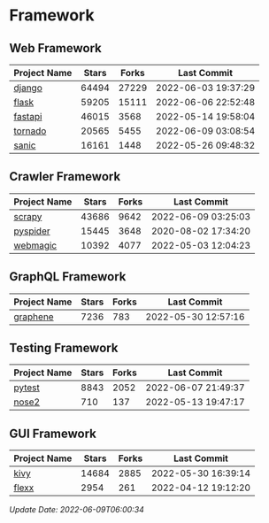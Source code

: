 # Framework

## Web Framework
| Project Name | Stars | Forks | Last Commit |
| ------------ | ----- | ----- | ----------- |
| [django](https://github.com/django/django) | 64494 | 27229 | 2022-06-03 19:37:29 |
| [flask](https://github.com/pallets/flask) | 59205 | 15111 | 2022-06-06 22:52:48 |
| [fastapi](https://github.com/tiangolo/fastapi) | 46015 | 3568 | 2022-05-14 19:58:04 |
| [tornado](https://github.com/tornadoweb/tornado) | 20565 | 5455 | 2022-06-09 03:08:54 |
| [sanic](https://github.com/sanic-org/sanic) | 16161 | 1448 | 2022-05-26 09:48:32 |

## Crawler Framework
| Project Name | Stars | Forks | Last Commit |
| ------------ | ----- | ----- | ----------- |
| [scrapy](https://github.com/scrapy/scrapy) | 43686 | 9642 | 2022-06-09 03:25:03 |
| [pyspider](https://github.com/binux/pyspider) | 15445 | 3648 | 2020-08-02 17:34:20 |
| [webmagic](https://github.com/code4craft/webmagic) | 10392 | 4077 | 2022-05-03 12:04:23 |

## GraphQL Framework
| Project Name | Stars | Forks | Last Commit |
| ------------ | ----- | ----- | ----------- |
| [graphene](https://github.com/graphql-python/graphene) | 7236 | 783 | 2022-05-30 12:57:16 |

## Testing Framework
| Project Name | Stars | Forks | Last Commit |
| ------------ | ----- | ----- | ----------- |
| [pytest](https://github.com/pytest-dev/pytest) | 8843 | 2052 | 2022-06-07 21:49:37 |
| [nose2](https://github.com/nose-devs/nose2) | 710 | 137 | 2022-05-13 19:47:17 |

## GUI Framework
| Project Name | Stars | Forks | Last Commit |
| ------------ | ----- | ----- | ----------- |
| [kivy](https://github.com/kivy/kivy) | 14684 | 2885 | 2022-05-30 16:39:14 |
| [flexx](https://github.com/flexxui/flexx) | 2954 | 261 | 2022-04-12 19:12:20 |

*Update Date: 2022-06-09T06:00:34*